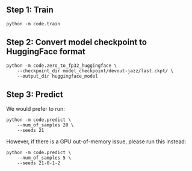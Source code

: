 ## Step 1: Train
```
python -m code.train
```


## Step 2: Convert model checkpoint to HuggingFace format
```
python -m code.zero_to_fp32_huggingface \
    --checkpoint_dir model_checkpoint/devout-jazz/last.ckpt/ \
    --output_dir huggingface_model
```


## Step 3: Predict
We would prefer to run:
```
python -m code.predict \
    --num_of_samples 20 \
    --seeds 21
```

However, if there is a GPU out-of-memory issue, please run this instead:
```
python -m code.predict \
    --num_of_samples 5 \
    --seeds 21-0-1-2
```
